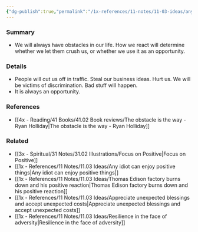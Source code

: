 ```yaml
---
{"dg-publish":true,"permalink":"/1x-references/11-notes/11-03-ideas/any-obstacle-or-set-back-should-always-be-viewed-as-an-opportunity/","title":"Any obstacle or set back should always be viewed as an opportunity"}
---
```



### Summary
- We will always have obstacles in our life. How we react will determine whether we let them crush us, or whether we use it as an opportunity.

### Details
- People will cut us off in traffic. Steal our business ideas. Hurt us. We will be victims of discrimination. Bad stuff will happen.
- It is always an opportunity.

### References
- [[4x - Reading/41 Books/41.02 Book reviews/The obstacle is the way - Ryan Holliday\|The obstacle is the way - Ryan Holliday]]

### Related
- [[3x - Spiritual/31 Notes/31.02 Illustrations/Focus on Positive\|Focus on Positive]]
- [[1x - References/11 Notes/11.03 Ideas/Any idiot can enjoy positive things\|Any idiot can enjoy positive things]]
- [[1x - References/11 Notes/11.03 Ideas/Thomas Edison factory burns down and his positive reaction\|Thomas Edison factory burns down and his positive reaction]]
- [[1x - References/11 Notes/11.03 Ideas/Appreciate unexpected blessings and accept unexpected costs\|Appreciate unexpected blessings and accept unexpected costs]]
- [[1x - References/11 Notes/11.03 Ideas/Resilience in the face of adversity\|Resilience in the face of adversity]]
